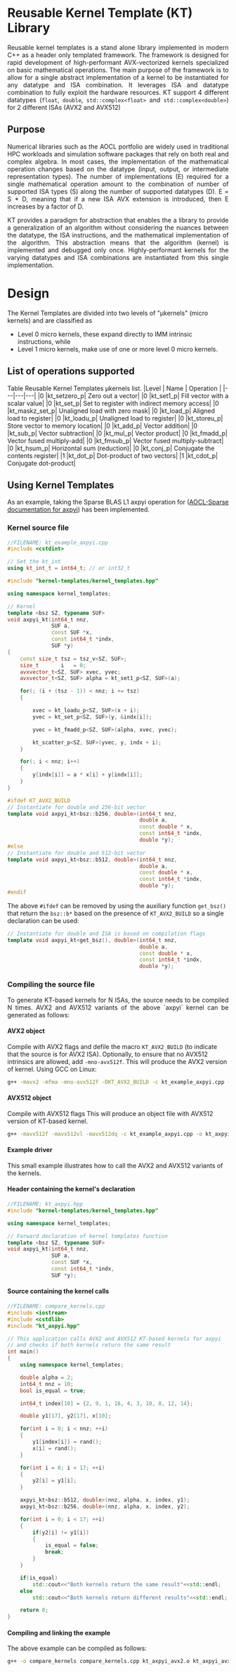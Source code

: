 # Reusable Kernel Template (KT) Library

<p align="justify"> Reusable kernel templates is a stand alone library implemented in modern C++ as a header only templated framework. The framework is designed for rapid development of high-performant AVX-vectorized kernels
specialized on basic mathematical operations. The main purpose of the framework is to allow for a single abstract implementation of a kernel to be instantiated for any datatype and ISA combination. It leverages
ISA and datatype combination to fully exploit the hardware
resources. KT support 4 different datatypes
(<code>float</code>, <code>double</code>, <code>std::complex&lt;float&gt;</code> and <code>std::complex&lt;double&gt;</code>) for
2 different ISAs (AVX2 and AVX512)</p>

## Purpose

<p align="justify">Numerical libraries such as the
AOCL portfolio are widely used in traditional HPC workloads
and simulation software packages that rely on both real and
complex algebra. In most cases, the implementation of the
mathematical operation changes based on the datatype (input,
output, or intermediate representation types). The number of implementations (E) required for a single mathematical operation amount to the combination of number of supported ISA types (S) along the
number of supported datatypes (D). E = S * D, meaning that if a
new ISA AVX extension is introduced, then E increases by a
factor of D.</p>

<p align="justify">KT provides a paradigm for abstraction
that enables the a library to provide a generalization of
an algorithm without considering the nuances between the
datatype, the ISA instructions, and the mathematical
implementation of the algorithm. This abstraction means that
the algorithm (kernel) is implemented and debugged only once. Highly-performant kernels for the varying datatypes and ISA combinations are instantiated from this single implementation. </p>

# Design

The Kernel Templates are divided into two levels of "μkernels" (micro kernels) and are classified as
 - Level 0 micro kernels, these expand directly to IMM intrinsic instructions, while
 - Level 1 micro kernels, make use of one or more level 0 micro kernels.

## List of operations supported
Table Reusable Kernel Templates μkernels list.
|Level	| Name |	Operation |
|---|---|---|
|0	|kt_setzero_p|	Zero out a vector|
|0	|kt_set1_p|	Fill vector with a scalar value|
|0 |kt_set_p|	Set to register with indirect memory access|
|0	|kt_maskz_set_p|	Unaligned load with zero mask|
|0	|kt_load_p|	Aligned load to register|
|0	|kt_loadu_p|	Unaligned load to register|
|0	|kt_storeu_p|	Store vector to memory location|
|0	|kt_add_p|	Vector addition|
|0	|kt_sub_p|	Vector subtraction|
|0	|kt_mul_p|	Vector product|
|0	|kt_fmadd_p|	Vector fused multiply-add|
|0	|kt_fmsub_p|	Vector fused multiply-subtract|
|0	|kt_hsum_p|	Horizontal sum (reduction)|
|0	|kt_conj_p|	Conjugate the contents register|
|1	|kt_dot_p|	Dot-product of two vectors|
|1	|kt_cdot_p|	Conjugate dot-product|



## Using Kernel Templates

<p align="justify">As an example, taking the Sparse BLAS L1 axpyi operation for  (<a href="https://docs.amd.com/r/en-US/63865-AOCL-sparse/Sparse-BLAS-level-1-2-and-3-functions" target="_blank">AOCL-Sparse documentation for axpyi</a>) has been implemented. </p>

### Kernel source file
```cpp
//FILENAME: kt_example_axpyi.cpp
#include <cstdint>

// Set the kt_int
using kt_int_t = int64_t; // or int32_t

#include "kernel-templates/kernel_templates.hpp"

using namespace kernel_templates;

// Kernel
template <bsz SZ, typename SUF>
void axpyi_kt(int64_t nnz,
              SUF a,
              const SUF *x,
              const int64_t *indx,
              SUF *y)
{
    const size_t tsz = tsz_v<SZ, SUF>;
    size_t       i   = 0;
    avxvector_t<SZ, SUF> xvec, yvec;
    avxvector_t<SZ, SUF> alpha = kt_set1_p<SZ, SUF>(a);

    for(; (i + (tsz - 1)) < nnz; i += tsz)
    {

        xvec = kt_loadu_p<SZ, SUF>(x + i);
        yvec = kt_set_p<SZ, SUF>(y, &indx[i]);

        yvec = kt_fmadd_p<SZ, SUF>(alpha, xvec, yvec);

        kt_scatter_p<SZ, SUF>(yvec, y, indx + i);
    }

    for(; i < nnz; i++)
    {
        y[indx[i]] = a * x[i] + y[indx[i]];
    }
}

#ifdef KT_AVX2_BUILD
// Instantiate for double and 256-bit vector
template void axpyi_kt<bsz::b256, double>(int64_t nnz,
                                          double a,
                                          const double * x,
                                          const int64_t *indx,
                                          double *y);
#else
// Instantiate for double and 512-bit vector
template void axpyi_kt<bsz::b512, double>(int64_t nnz,
                                          double a,
                                          const double * x,
                                          const int64_t *indx,
                                          double *y);
#endif
```

The above `#ifdef` can be removed by using the auxiliary function
`get_bsz()` that return the `bsz::b*` based on the presence of `KT_AVX2_BUILD`
so a single declaration can be used:
```cpp
// Instantiate for double and ISA is based on compilation flags
template void axpyi_kt<get_bsz(), double>(int64_t nnz,
                                          double a,
                                          const double * x,
                                          const int64_t *indx,
                                          double *y);
```

### Compiling the source file

<p align="justify">To generate KT-based kernels for N ISAs, the source needs to be compiled N times. AVX2 and AVX512 variants of the above `axpyi` kernel can be generated as follows:</p>

#### AVX2 object
Compile with AVX2 flags and defile the macro `KT_AVX2_BUILD` (to indicate that the source is for AVX2 ISA). Optionally, to ensure that no AVX512 intrinsics are allowed, add `-mno-avx512f`. This will produce the AVX2 version of kernel. Using GCC on Linux:
```bash
g++ -mavx2 -mfma -mno-avx512f -DKT_AVX2_BUILD -c kt_example_axpyi.cpp -o kt_axpyi_avx2.o # Compile the source with AVX2 flag(s)
```

#### AVX512 object
Compile with AVX512 flags This will produce an object file with AVX512 version of KT-based kernel.
```bash
g++ -mavx512f -mavx512vl -mavx512dq -c kt_example_axpyi.cpp -o kt_axpyi_avx512.o # Compile the source with AVX512
```

#### Example driver
This small example illustrates how to call the AVX2 and AVX512 variants of the kernels.

#### Header containing the kernel's declaration
```cpp
//FILENAME: kt_axpyi.hpp
#include "kernel-templates/kernel_templates.hpp"

using namespace kernel_templates;

// Forward declaration of kernel templates function
template <bsz SZ, typename SUF>
void axpyi_kt(int64_t nnz,
              SUF a,
              const SUF *x,
              const int64_t *indx,
              SUF *y);

```
#### Source containing the kernel calls
```cpp
//FILENAME: compare_kernels.cpp
#include <iostream>
#include <cstdlib>
#include "kt_axpyi.hpp"

// This application calls AVX2 and AVX512 KT-based kernels for axpyi
// and checks if both kernels return the same result
int main()
{
    using namespace kernel_templates;

    double alpha = 2;
    int64_t nnz = 10;
    bool is_equal = true;

    int64_t index[10] = {2, 9, 1, 16, 4, 3, 10, 8, 12, 14};

    double y1[17], y2[17], x[10];

    for(int i = 0; i < nnz; ++i)
    {
        y1[index[i]] = rand();
        x[i] = rand();
    }

    for(int i = 0; i < 17; ++i)
    {
        y2[i] = y1[i];
    }

    axpyi_kt<bsz::b512, double>(nnz, alpha, x, index, y1);
    axpyi_kt<bsz::b256, double>(nnz, alpha, x, index, y2);

    for(int i = 0; i < 17; ++i)
    {
        if(y2[i] != y1[i])
        {
            is_equal = false;
            break;
        }
    }

    if(is_equal)
        std::cout<<"Both kernels return the same result"<<std::endl;
    else
        std::cout<<"Both kernels return different results"<<std::endl;

    return 0;
}

```
#### Compiling and linking the example

The above example can be compiled as follows:

```bash
g++ -o compare_kernels compare_kernels.cpp kt_axpyi_avx2.o kt_axpyi_avx512.o  # Generate the executable for the application
```